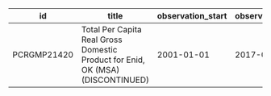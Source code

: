 | id          | title                                                                          | observation_start   | observation_end   |
|-------------|--------------------------------------------------------------------------------|---------------------|-------------------|
| PCRGMP21420 | Total Per Capita Real Gross Domestic Product for Enid, OK (MSA) (DISCONTINUED) | 2001-01-01          | 2017-01-01        |